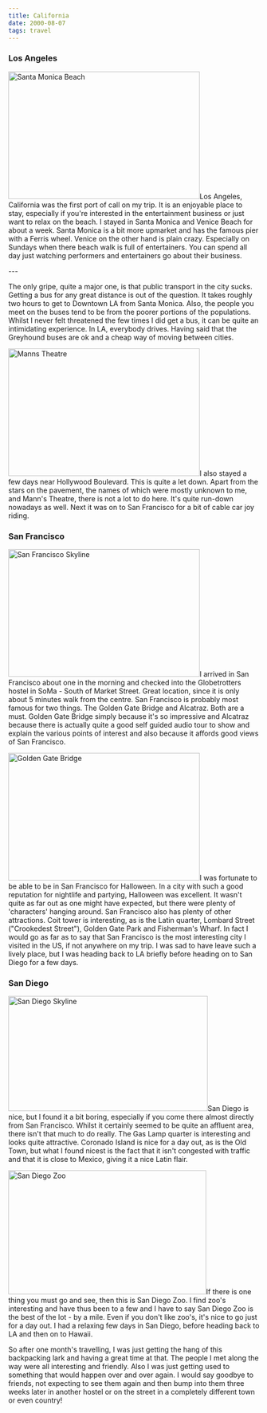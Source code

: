 ```yaml
---
title: California
date: 2000-08-07
tags: travel
---
```

<h3>Los Angeles</h3>
<p><img alt="Santa Monica Beach" src="/assets/images/smbeach.jpg" width="384" height="256">Los Angeles, California was the first port of call on my trip. It is an enjoyable place to stay, especially if you're interested in the entertainment business or just want to relax on the beach. I stayed in Santa Monica and Venice Beach for about a week. Santa Monica is a bit more upmarket and has the famous pier with a Ferris wheel. Venice on the other hand is plain crazy. Especially on Sundays when there beach walk is full of entertainers. You can spend all day just watching performers and entertainers go about their business.</p>
---

<p>The only gripe, quite a major one, is that public transport in the city sucks. Getting a bus for any great distance is out of the question. It takes roughly two hours to get to Downtown LA from Santa Monica. Also, the people you meet on the buses tend to be from the poorer portions of the populations. Whilst I never felt threatened the few times I did get a bus, it can be quite an intimidating experience. In LA, everybody drives. Having said that the Greyhound buses are ok and a cheap way of moving between cities.</p>
<p><img alt="Manns Theatre" src="/assets/images/mannstheatre.jpg" width="384" height="256">I also stayed a few days near Hollywood Boulevard. This is quite a let down. Apart from the stars on the pavement, the names of which were mostly unknown to me, and Mann's Theatre, there is not a lot to do here. It's quite run-down nowadays as well. Next it was on to San Francisco for a bit of cable car joy riding.</p>
<h3 style="clear: both;">San Francisco</h3>
<p><img alt="San Francisco Skyline" src="/assets/images/sfskyline.jpg" width="384" height="256">I arrived in San Francisco about one in the morning and checked into the Globetrotters hostel in SoMa - South of Market Street. Great location, since it is only about 5 minutes walk from the centre. San Francisco is probably most famous for two things. The Golden Gate Bridge and Alcatraz. Both are a must. Golden Gate Bridge simply because it's so impressive and Alcatraz because there is actually quite a good self guided audio tour to show and explain the various points of interest and also because it affords good views of San Francisco.</p>
<p><img alt="Golden Gate Bridge" src="/assets/images/gbbridge.jpg" width="384" height="256">I was fortunate to be able to be in San Francisco for Halloween. In a city with such a good reputation for nightlife and partying, Halloween was excellent. It wasn't quite as far out as one might have expected, but there were plenty of 'characters' hanging around. San Francisco also has plenty of other attractions. Coit tower is interesting, as is the Latin quarter, Lombard Street ("Crookedest Street"), Golden Gate Park and Fisherman's Wharf. In fact I would go as far as to say that San Francisco is the most interesting city I visited in the US, if not anywhere on my trip. I was sad to have leave such a lively place, but I was heading back to LA briefly before heading on to San Diego for a few days.</p>
<h3>San Diego</h3>
<p><img alt="San Diego Skyline" src="/assets/images/sd1.jpg" width="400" height="231">San Diego is nice, but I found it a bit boring, especially if you come there almost directly from San Francisco. Whilst it certainly seemed to be quite an affluent area, there isn't that much to do really. The Gas Lamp quarter is interesting and looks quite attractive. Coronado Island is nice for a day out, as is the Old Town, but what I found nicest is the fact that it isn't congested with traffic and that it is close to Mexico, giving it a nice Latin flair.</p>
<p><img alt="San Diego Zoo" src="/assets/images/sdzoo.jpg" width="397" height="249">If there is one thing you must go and see, then this is San Diego Zoo. I find zoo's interesting and have thus been to a few and I have to say San Diego Zoo is the best of the lot - by a mile. Even if you don't like zoo's, it's nice to go just for a day out. I had a relaxing few days in San Diego, before heading back to LA and then on to Hawaii.</p>
<p>So after one month's travelling, I was just getting the hang of this backpacking lark and having a great time at that. The people I met along the way were all interesting and friendly. Also I was just getting used to something that would happen over and over again. I would say goodbye to friends, not expecting to see them again and then bump into them three weeks later in another hostel or on the street in a completely different town or even country!</p>